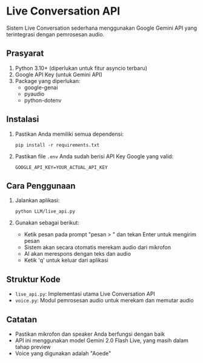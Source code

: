# Live Conversation API

Sistem Live Conversation sederhana menggunakan Google Gemini API yang terintegrasi dengan pemrosesan audio.

## Prasyarat

1. Python 3.10+ (diperlukan untuk fitur asyncio terbaru)
2. Google API Key (untuk Gemini API)
3. Package yang diperlukan:
   - google-genai
   - pyaudio
   - python-dotenv

## Instalasi

1. Pastikan Anda memiliki semua dependensi:
   ```
   pip install -r requirements.txt
   ```

2. Pastikan file `.env` Anda sudah berisi API Key Google yang valid:
   ```
   GOOGLE_API_KEY=YOUR_ACTUAL_API_KEY
   ```

## Cara Penggunaan

1. Jalankan aplikasi:
   ```
   python LLM/live_api.py
   ```

2. Gunakan sebagai berikut:
   - Ketik pesan pada prompt "pesan > " dan tekan Enter untuk mengirim pesan
   - Sistem akan secara otomatis merekam audio dari mikrofon
   - AI akan merespons dengan teks dan audio
   - Ketik 'q' untuk keluar dari aplikasi

## Struktur Kode

- `live_api.py`: Implementasi utama Live Conversation API
- `voice.py`: Modul pemrosesan audio untuk merekam dan memutar audio

## Catatan

- Pastikan mikrofon dan speaker Anda berfungsi dengan baik
- API ini menggunakan model Gemini 2.0 Flash Live, yang masih dalam tahap preview
- Voice yang digunakan adalah "Aoede" 